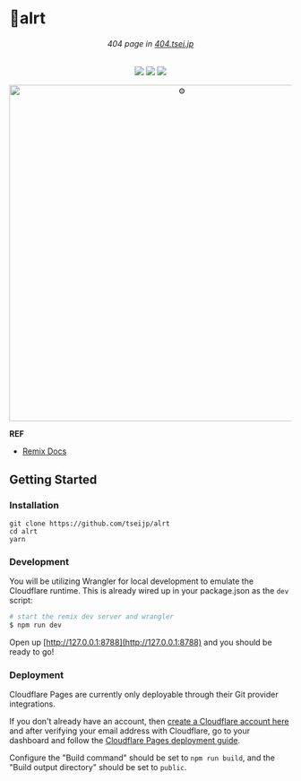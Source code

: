 # 🚨alrt

<div align="center">

###### 404 page in [404.tsei.jp][alrt]

[![][status-img]][status]
[![][code-quality-img]][code-quality]
[![][license-img]][license]

  <a href="https://404.tsei.jp/">
    <img alt="⚙" width="600px" src="https://i.imgur.com/raM25u6.gif" />
  </a>
</div>

[alrt]: https://404.tsei.jp/
[status]: https://github.com/tseijp/alrt/actions/
[code-quality]: https://www.codefactor.io/repository/github/tseijp/alrt/
[license]: https://github.com/tseijp/alrt/
[status-img]: https://img.shields.io/badge/build-passing-red?style=flat&colorA=000&colorB=000
[code-quality-img]: https://img.shields.io/codefactor/grade/github/tseijp/alrt?style=flat&colorA=000&colorB=000
[license-img]: https://img.shields.io/badge/license-MIT-black?style=flat&colorA=000&colorB=000

__REF__
- [Remix Docs](https://remix.run/docs)

## Getting Started

### Installation

```shell
git clone https://github.com/tseijp/alrt
cd alrt
yarn
```

### Development

You will be utilizing Wrangler for local development to emulate the Cloudflare runtime.
This is already wired up in your package.json as the `dev` script:

```sh
# start the remix dev server and wrangler
$ npm run dev
```

Open up [http://127.0.0.1:8788](http://127.0.0.1:8788) and you should be ready to go!

### Deployment

Cloudflare Pages are currently only deployable through their Git provider integrations.

If you don't already have an account,
then [create a Cloudflare account here][pages] and after verifying your email address with Cloudflare,
go to your dashboard and follow the [Cloudflare Pages deployment guide][guide].

[pages]: https://dash.cloudflare.com/sign-up/pages
[guide]: https://developers.cloudflare.com/pages/framework-guides/deploy-anything

Configure the "Build command" should be set to `npm run build`, and the "Build output directory" should be set to `public`.
